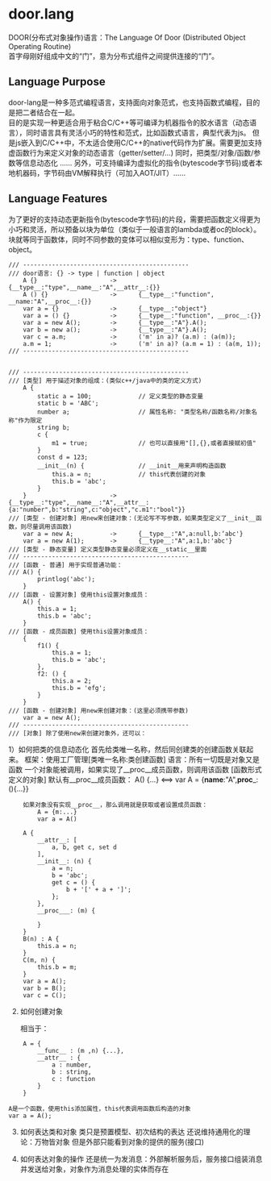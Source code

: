 # door.lang
DOOR(分布式对象操作)语言：The Language Of Door (Distributed Object Operating Routine)  
首字母刚好组成中文的“门”，意为分布式组件之间提供连接的“门”。  


## Language Purpose
door-lang是一种多范式编程语言，支持面向对象范式，也支持函数式编程，目的是把二者结合在一起。  
目的是实现一种更适合用于粘合C/C++等可编译为机器指令的胶水语言（动态语言），同时语言具有灵活小巧的特性和范式，比如函数式语言，典型代表为js。
但是js嵌入到C/C++中，不太适合使用C/C++的native代码作为扩展。需要更加支持虚函数行为来定义对象的动态语言（getter/setter/...)
同时，把类型/对象/函数/参数等信息动态化 ……
另外，可支持编译为虚拟化的指令(bytescode字节码)或者本地机器码，字节码由VM解释执行（可加入AOT/JIT）……


## Language Features
为了更好的支持动态更新指令(bytescode字节码)的片段，需要把函数定义得更为小巧和灵活，所以预备以块为单位（类似于一般语言的lambda或者oc的block）。块就等同于函数体，同时不同参数的变体可以相似变形为：type、function、object。
```
/// ----------------------------------------------
/// door语言: {} -> type | function | object
    A {}                    ->      {__type__:"type",__name__:"A",__attr__:{}}
    A () {}                 ->      {__type__:"function", __name:"A",__proc__:{}}
    var a = {}              ->      {__type__:"object"}
    var a = () {}           ->      {__type__:"function", __proc__:{}}
    var a = new A();        ->      {__type__:"A"}.A();
    var b = new a();        ->      {__type__:"A"}.A();
    var c = a.m;            ->      ('m' in a)? (a.m) : (a(m));
    a.m = 1;                ->      ('m' in a)? (a.m = 1) : (a(m, 1));
/// ----------------------------------------------


/// ----------------------------------------------
/// [类型] 用于描述对象的组成：(类似c++/java中的类的定义方式)
    A {
        static a = 100;             // 定义类型的静态变量
        static b = 'ABC';
        number a;                   // 属性名称: "类型名称/函数名称/对象名称"作为限定
        string b;
        c {
            m1 = true;              // 也可以直接用"[],{},或者直接赋初值"
        }
        const d = 123;
        __init__(n) {               // __init__用来声明构造函数
            this.a = n;             // this代表创建的对象
            this.b = 'abc';
        }
    }                       ->      {__type__:"type",__name__:"A",__attr__:{a:"number",b:"string",c:"object","c.m1":"bool"}}
/// [类型 - 创建对象] 用new来创建对象：(无论写不写参数，如果类型定义了__init__函数，则尽量调用该函数)
    var a = new A;          ->      {__type__:"A",a:null,b:‘abc'}
    var a = new A(1);       ->      {__type__:"A",a:1,b:'abc'}
/// [类型 - 静态变量] 定义类型静态变量必须定义在__static__里面
/// ----------------------------------------------
/// [函数 - 普通] 用于实现普通功能：
/// A() {
        printlog('abc');
    }
/// [函数 - 设置对象] 使用this设置对象成员：
    A() {
        this.a = 1;
        this.b = 'abc';
    }
/// [函数 - 成员函数] 使用this设置对象成员：
    {
        f1() {
            this.a = 1;
            this.b = 'abc';
        },
        f2: () {
            this.a = 2;
            this.b = 'efg';
        }
    }
/// [函数 - 创建对象] 用new来创建对象：(这里必须携带参数)
    var a = new A();
/// ----------------------------------------------
/// [对象] 除了使用new来创建对象外，还可以：
```


1）如何把类的信息动态化
    首先给类唯一名称，然后同创建类的创建函数关联起来。
    框架：使用工厂管理[类唯一名称:类创建函数]
    语言：所有一切既是对象又是函数
        一个对象能被调用，如果实现了__proc__成员函数，则调用该函数
        [函数形式定义的对象] 默认有__proc__成员函数：
            A() {...}   <==>   var A = {__name__:"A",__proc___:(){...}}
            
        如果对象没有实现__proc__，那么调用就是获取或者设置成员函数：
            A = {m:...}
            var a = A()

```
    A {
        __attr__: [
            a, b, get c, set d
        ],
        __init__: (n) {
            a = n;
            b = 'abc';
            get c = () {
                b + '[' + a + ']';
            };
        },
        __proc___: (m) {
            
        }
    }
    B(n) : A {
        this.a = n;
    }
    C(m, n) {
        this.b = m;
    }
    var a = A();
    var b = B();
    var c = C();
```


2) 如何创建对象
    
    相当于：
```
    A = {
        __func__ : (m ,n) {...},
        __attr__ : {
            a : number,
            b : string,
            c : function
        }
    }
```
    A是一个函数，使用this添加属性，this代表调用函数后构造的对象
    var a = A();

3) 如何表达类和对象
    类只是预置模型、初次结构的表达
    还说维持通用化的理论：万物皆对象
    但是外部只能看到对象的提供的服务(接口)

4) 如何表达对象的操作
    还是统一为发消息：外部解析服务后，服务接口组装消息并发送给对象，对象作为消息处理的实体而存在

